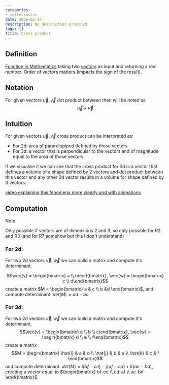 ```yaml
---
categories:
- zettelkasten
date: 2025-02-14
description: No description provided.
tags: []
title: Cross product
---
```


## Definition

[Function in Mathematics](Function%20in%20Mathematics.md) taking two [vectors](Vector.md) as input and returning a real number. Order of vectors matters (impacts the sign of the result).

## Notation

For given vectors $\vec{u}, \vec{v}$ dot product between then will be noted as $$\vec{u} \times \vec{v}$$

## Intuition

For given vectors $\vec{u}, \vec{v}$ cross product can be interpreted as:

- For 2d: area of pararelopiped defined by those vectors
- For 3d: a vector that is perpendicular to the vectors and of magnitude equal to the area of those vectors

If we visualise it we can see that the cross product for 3d is a vector that defines a volume of a shape defined by 2 vectors and dot product between this vector and any other 3d vector results in a volume for shape defined by 3 vectors.

[video explaining this fenomena more clearly and with animations](https://www.youtube.com/watch?v=eu6i7WJeinw&list=PLZHQObOWTQDPD3MizzM2xVFitgF8hE_ab&index=10)

## Computation

> [!Note] 
> Only possible if vectors are of dimensions 2 and 3, so only possible for R2 and R3 (and for R7 somehow but this I don't understand)

### For 2d:

For two 2d vectors $\vec{v}, \vec{w}$ we can build a matrix and compute it's determinant.

$$\vec{v} = \begin{bmatrix} a \\ b\end{bmatrix}, 
\vec{w} = \begin{bmatrix} c \\ d\end{bmatrix}$$
create a matrix $M = \begin{bmatrix} a & c \\ b &d \end{bmatrix}$, and compute determinant: $det(M) = ad-bc$ 

### For 3d:
For two 2d vectors $\vec{v}, \vec{w}$ we can build a matrix and compute it's determinant.
$$\vec{v} = 
\begin{bmatrix} a \\ b \\ c\end{bmatrix}, 
\vec{w} = 
\begin{bmatrix} d \\ e \\ f\end{bmatrix}$$
create a matrix 
$$M = \begin{bmatrix} 
\hat{i} & a & d \\ 
\hat{j} & b & e \\
\hat{k} & c & f \end{bmatrix}$$and compute determinant: $det(M) = \hat{i}(bf-ce) - \hat{j}(af-cd) + \hat{k}(ae-bd)$, creating a vector equal to $\begin{bmatrix} bf-ce \\ cd-af \\  ae-bd \end{bmatrix}$